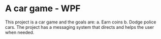 # A car game - WPF
This project is a car game and the goals are:
a. Earn coins 
b. Dodge police cars.
The project has a messaging system that directs and helps the user when needed.
